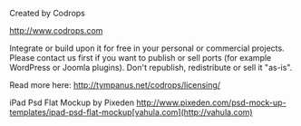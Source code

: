 Created by Codrops

http://www.codrops.com

Integrate or build upon it for free in your personal or commercial projects. Please contact us first if you want to publish or sell ports (for example WordPress or Joomla plugins). Don't republish, redistribute or sell it "as-is". 

Read more here: http://tympanus.net/codrops/licensing/

iPad Psd Flat Mockup by Pixeden http://www.pixeden.com/psd-mock-up-templates/ipad-psd-flat-mockup[vahula.com](http://vahula.com)
